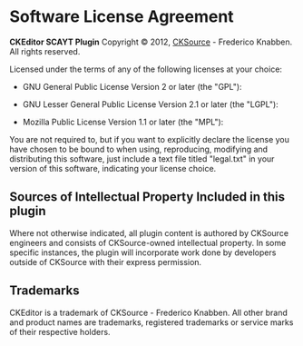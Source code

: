 Software License Agreement
==========================

**CKEditor SCAYT Plugin**
Copyright &copy; 2012, [CKSource]() - Frederico Knabben. All rights reserved.

Licensed under the terms of any of the following licenses at your choice:

*   GNU General Public License Version 2 or later (the "GPL"):
    

*   GNU Lesser General Public License Version 2.1 or later (the "LGPL"):
   

*   Mozilla Public License Version 1.1 or later (the "MPL"):
   

You are not required to, but if you want to explicitly declare the license you have chosen to be bound to when using, reproducing, modifying and distributing this software, just include a text file titled "legal.txt" in your version of this software, indicating your license choice.

Sources of Intellectual Property Included in this plugin
--------------------------------------------------------

Where not otherwise indicated, all plugin content is authored by CKSource engineers and consists of CKSource-owned intellectual property. In some specific instances, the plugin will incorporate work done by developers outside of CKSource with their express permission.

Trademarks
----------

CKEditor is a trademark of CKSource - Frederico Knabben. All other brand and product names are trademarks, registered trademarks or service marks of their respective holders.
